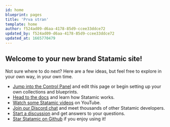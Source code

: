 ```yaml
---
id: home
blueprint: pages
title: 'Prva stran'
template: home
author: f524ad09-d6aa-4178-85d9-ccee33ddce72
updated_by: f524ad09-d6aa-4178-85d9-ccee33ddce72
updated_at: 1665770479
---
```

## Welcome to your new brand Statamic site!

Not sure where to do next? Here are a few ideas, but feel free to explore in your own way, in your own time.

- [Jump into the Control Panel](/cp) and edit this page or begin setting up your own collections and blueprints.
- [Head to the docs](https://statamic.dev) and learn how Statamic works.
- [Watch some Statamic videos](https://youtube.com/statamic) on YouTube.
- [Join our Discord chat](https://statamic.com/discord) and meet thousands of other Statamic developers.
- [Start a discussion](https://github.com/statamic/cms/discussions) and get answers to your questions.
- [Star Statamic on Github](https://github.com/statamic/cms) if you enjoy using it!